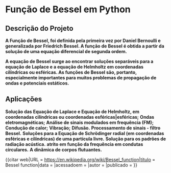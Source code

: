 # Função de Bessel em Python

## Descrição do Projeto
**A Função de Bessel, foi definida pela primeira vez por Daniel Bernoulli e generalizada por Friedrich Bessel. 
A função de Bessel é obtida a partir da solução de uma equação diferencial de segunda ordem.**

**A equação de Bessel surge ao encontrar soluções separáveis para a equação de Laplace e a equação de Helmholtz em coordenadas cilíndricas ou esféricas. As funções de Bessel são, portanto, especialmente importantes para muitos problemas de propagação de ondas e potenciais estáticos.**

## Aplicações
**Solução das Equação de Laplace e Equação de Helmholtz, em coordenadas cilíndricas ou coordenadas esféricas|esféricas;**
**Ondas eletromagnéticas;**
**Análise de sinais modulados em frequência (FM);**
**Condução de calor;**
**Vibração;**
**Difusão.**
**Processamento de sinais - filtro Bessel.**
**Soluções para a Equação de Schrödinger radial (em coordenadas esféricas e cilíndricas) de uma partícula livre.**
**Solução para os padrões de radiação acústica.**
**atrito em função da frequência em condutas circulares.**
**A dinâmica de corpos flutuantes.**

<ref>{{citar web|URL = https://en.wikipedia.org/wiki/Bessel_function|título = Bessel function|data = |acessadoem = |autor = |publicado = }}</ref>
